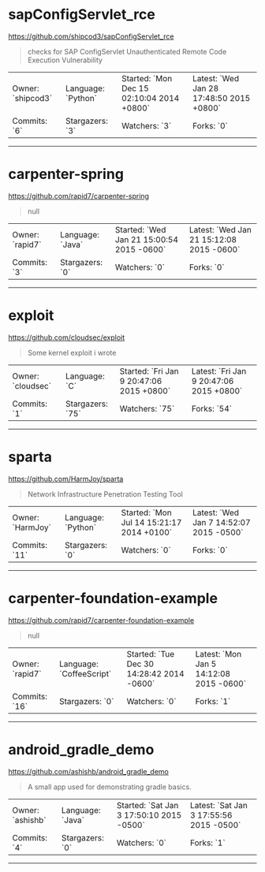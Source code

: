 # sapConfigServlet_rce

https://github.com/shipcod3/sapConfigServlet_rce
<blockquote>
checks for SAP ConfigServlet Unauthenticated Remote Code Execution Vulnerability
</blockquote>

<table>
<tr><td>Owner: `shipcod3`</td>
    <td>Language: `Python`</td>
    <td>Started: `Mon Dec 15 02:10:04 2014 +0800`</td>
    <td>Latest: `Wed Jan 28 17:48:50 2015 +0800`</td></tr>
<tr><td>Commits: `6`</td>
    <td>Stargazers: `3`</td>
    <td>Watchers: `3`</td>
    <td>Forks: `0`</td></tr>
</table>

---

# carpenter-spring

https://github.com/rapid7/carpenter-spring
<blockquote>
null
</blockquote>

<table>
<tr><td>Owner: `rapid7`</td>
    <td>Language: `Java`</td>
    <td>Started: `Wed Jan 21 15:00:54 2015 -0600`</td>
    <td>Latest: `Wed Jan 21 15:12:08 2015 -0600`</td></tr>
<tr><td>Commits: `3`</td>
    <td>Stargazers: `0`</td>
    <td>Watchers: `0`</td>
    <td>Forks: `0`</td></tr>
</table>

---

# exploit

https://github.com/cloudsec/exploit
<blockquote>
Some kernel exploit i wrote
</blockquote>

<table>
<tr><td>Owner: `cloudsec`</td>
    <td>Language: `C`</td>
    <td>Started: `Fri Jan 9 20:47:06 2015 +0800`</td>
    <td>Latest: `Fri Jan 9 20:47:06 2015 +0800`</td></tr>
<tr><td>Commits: `1`</td>
    <td>Stargazers: `75`</td>
    <td>Watchers: `75`</td>
    <td>Forks: `54`</td></tr>
</table>

---

# sparta

https://github.com/HarmJoy/sparta
<blockquote>
Network Infrastructure Penetration Testing Tool
</blockquote>

<table>
<tr><td>Owner: `HarmJoy`</td>
    <td>Language: `Python`</td>
    <td>Started: `Mon Jul 14 15:21:17 2014 +0100`</td>
    <td>Latest: `Wed Jan 7 14:52:07 2015 -0500`</td></tr>
<tr><td>Commits: `11`</td>
    <td>Stargazers: `0`</td>
    <td>Watchers: `0`</td>
    <td>Forks: `0`</td></tr>
</table>

---

# carpenter-foundation-example

https://github.com/rapid7/carpenter-foundation-example
<blockquote>
null
</blockquote>

<table>
<tr><td>Owner: `rapid7`</td>
    <td>Language: `CoffeeScript`</td>
    <td>Started: `Tue Dec 30 14:28:42 2014 -0600`</td>
    <td>Latest: `Mon Jan 5 14:12:08 2015 -0600`</td></tr>
<tr><td>Commits: `16`</td>
    <td>Stargazers: `0`</td>
    <td>Watchers: `0`</td>
    <td>Forks: `1`</td></tr>
</table>

---

# android_gradle_demo

https://github.com/ashishb/android_gradle_demo
<blockquote>
A small app used for demonstrating gradle basics.
</blockquote>

<table>
<tr><td>Owner: `ashishb`</td>
    <td>Language: `Java`</td>
    <td>Started: `Sat Jan 3 17:50:10 2015 -0500`</td>
    <td>Latest: `Sat Jan 3 17:55:56 2015 -0500`</td></tr>
<tr><td>Commits: `4`</td>
    <td>Stargazers: `0`</td>
    <td>Watchers: `0`</td>
    <td>Forks: `1`</td></tr>
</table>

---

